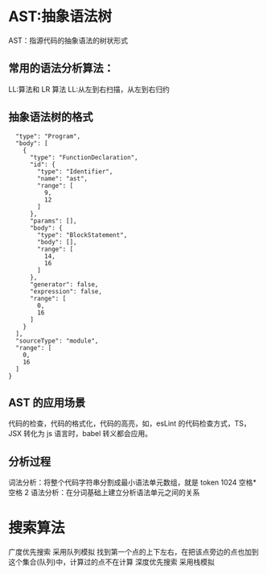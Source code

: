 # AST:抽象语法树

AST：指源代码的抽象语法的树状形式

## 常用的语法分析算法：

LL:算法和 LR 算法
LL:从左到右扫描，从左到右归约

## 抽象语法树的格式

```
  "type": "Program",
  "body": [
    {
      "type": "FunctionDeclaration",
      "id": {
        "type": "Identifier",
        "name": "ast",
        "range": [
          9,
          12
        ]
      },
      "params": [],
      "body": {
        "type": "BlockStatement",
        "body": [],
        "range": [
          14,
          16
        ]
      },
      "generator": false,
      "expression": false,
      "range": [
        0,
        16
      ]
    }
  ],
  "sourceType": "module",
  "range": [
    0,
    16
  ]
}
```

## AST 的应用场景

代码的检查，代码的格式化，代码的高亮，如，esLint 的代码检查方式，TS，JSX 转化为 js 语言时，babel 转义都会应用。

## 分析过程

词法分析：将整个代码字符串分割成最小语法单元数组，就是 token 1024 空格\*空格 2
语法分析：在分词基础上建立分析语法单元之间的关系

# 搜索算法

广度优先搜索 采用队列模拟
找到第一个点的上下左右，在把该点旁边的点也加到这个集合(队列)中，计算过的点不在计算
深度优先搜索 采用栈模拟

